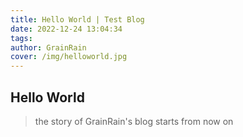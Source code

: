 ```yaml
---
title: Hello World | Test Blog
date: 2022-12-24 13:04:34
tags:
author: GrainRain
cover: /img/helloworld.jpg
---
```



## Hello World

> the story of GrainRain's blog starts from now on